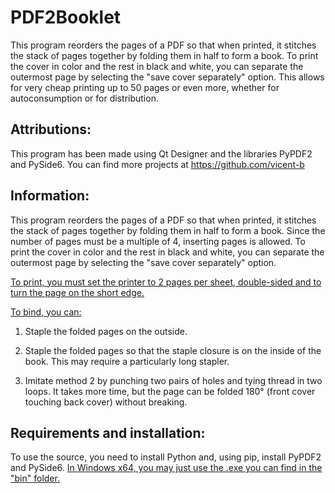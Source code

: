 # PDF2Booklet
This program reorders the pages of a PDF so that when printed, it stitches the stack of pages together by folding them in half to form a book. To print the cover in color and the rest in black and white, you can separate the outermost page by selecting the "save cover separately" option. This allows for very cheap printing up to 50 pages or even more, whether for autoconsumption or for distribution.

## Attributions:
This program has been made using Qt Designer and the libraries PyPDF2 and PySide6. You can find more projects at https://github.com/vicent-b

## Information:
This program reorders the pages of a PDF so that when printed, it stitches the stack of pages together by folding them in half to form a book. Since the number of pages must be a multiple of 4, inserting pages is allowed. To print the cover in color and the rest in black and white, you can separate the outermost page by selecting the "save cover separately" option.

<ins>To print, you must set the printer to 2 pages per sheet, double-sided and to turn the page on the short edge.</ins>

<ins>To bind, you can:</ins>
1) Staple the folded pages on the outside.

2) Staple the folded pages so that the staple closure is on the inside of the book. This may require a particularly long stapler.

3) Imitate method 2 by punching two pairs of holes and tying thread in two loops. It takes more time, but the page can be folded 180° (front cover touching back cover) without breaking.

## Requirements and installation:
To use the source, you need to install Python and, using pip, install PyPDF2 and PySide6. <ins>In Windows x64, you may just use the .exe you can find in the "bin" folder.</ins>
